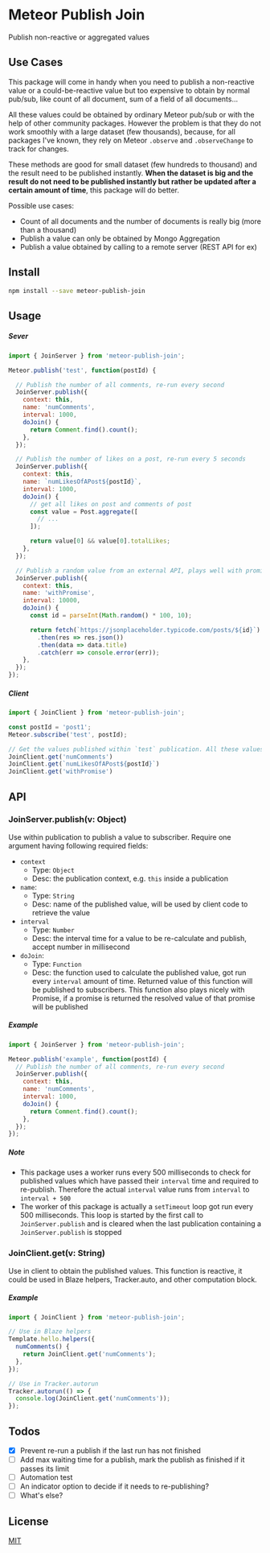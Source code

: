 # Meteor Publish Join
Publish non-reactive or aggregated values

## Use Cases

This package will come in handy when you need to publish a non-reactive value or a could-be-reactive value but too expensive to obtain by normal pub/sub, like count of all document, sum of a field of all documents...

All these values could be obtained by ordinary Meteor pub/sub or with the help of other community packages. However the problem is that they do not work smoothly with a large dataset (few thousands), because, for all packages I've known, they rely on Meteor `.observe` and `.observeChange` to track for changes.

These methods are good for small dataset (few hundreds to thousand) and the result need to be published instantly. **When the dataset is big and the result do not need to be published instantly but rather be updated after a certain amount of time**, this package will do better.

Possible use cases:

- Count of all documents and the number of documents is really big (more than a thousand)
- Publish a value can only be obtained by Mongo Aggregation
- Publish a value obtained by calling to a remote server (REST API for ex)

## Install

```bash
npm install --save meteor-publish-join
```

## Usage

##### Sever

```javascript
import { JoinServer } from 'meteor-publish-join';

Meteor.publish('test', function(postId) {

  // Publish the number of all comments, re-run every second
  JoinServer.publish({
    context: this,
    name: 'numComments',
    interval: 1000,
    doJoin() {
      return Comment.find().count();
    },
  });

  // Publish the number of likes on a post, re-run every 5 seconds
  JoinServer.publish({
    context: this,
    name: `numLikesOfAPost${postId}`,
    interval: 1000,
    doJoin() {
      // get all likes on post and comments of post
      const value = Post.aggregate([
        // ...
      ]);

      return value[0] && value[0].totalLikes;
    },
  });

  // Publish a random value from an external API, plays well with promise, re-run every 10 seconds
  JoinServer.publish({
    context: this,
    name: 'withPromise',
    interval: 10000,
    doJoin() {
      const id = parseInt(Math.random() * 100, 10);

      return fetch(`https://jsonplaceholder.typicode.com/posts/${id}`)
        .then(res => res.json())
        .then(data => data.title)
        .catch(err => console.error(err));
    },
  });
});
```

##### Client

```javascript
import { JoinClient } from 'meteor-publish-join';

const postId = 'post1';
Meteor.subscribe('test', postId);

// Get the values published within `test` publication. All these values are reactive
JoinClient.get('numComments')
JoinClient.get(`numLikesOfAPost${postId}`)
JoinClient.get('withPromise')

```

## API

### JoinServer.publish(v: Object)

Use within publication to publish a value to subscriber. Require one argument having following required fields:

- `context`
  + Type: `Object`
  + Desc: the publication context, e.g. `this` inside a publication
- `name`:
  + Type: `String`
  + Desc: name of the published value, will be used by client code to retrieve the value
- `interval`
  + Type: `Number`
  + Desc: the interval time for a value to be re-calculate and publish, accept number in millisecond
- `doJoin`:
  + Type: `Function`
  + Desc: the function used to calculate the published value, got run every `interval` amount of time. Returned value of this function will be published to subscribers. This function also plays nicely with Promise, if a promise is returned the resolved value of that promise will be published

##### Example

```javascript
import { JoinServer } from 'meteor-publish-join';

Meteor.publish('example', function(postId) {
  // Publish the number of all comments, re-run every second
  JoinServer.publish({
    context: this,
    name: 'numComments',
    interval: 1000,
    doJoin() {
      return Comment.find().count();
    },
  });
});
```

##### Note

- This package uses a worker runs every 500 milliseconds to check for published values which have passed their `interval` time and required to re-publish. Therefore the actual `interval` value runs from `interval` to `interval + 500`
- The worker of this package is actually a `setTimeout` loop got run every 500 milliseconds. This loop is started by the first call to `JoinServer.publish` and is cleared when the last publication containing a `JoinServer.publish` is stopped

### JoinClient.get(v: String)

Use in client to obtain the published values. This function is reactive, it could be used in Blaze helpers, Tracker.auto, and other computation block.

##### Example

```javascript
import { JoinClient } from 'meteor-publish-join';

// Use in Blaze helpers
Template.hello.helpers({
  numComments() {
    return JoinClient.get('numComments');
  },
});

// Use in Tracker.autorun
Tracker.autorun(() => {
  console.log(JoinClient.get('numComments'));
});
```

## Todos

- [x] Prevent re-run a publish if the last run has not finished
- [ ] Add max waiting time for a publish, mark the publish as finished if it passes its limit
- [ ] Automation test
- [ ] An indicator option to decide if it needs to re-publishing?
- [ ] What's else?

## License

[MIT](LICENSE)
